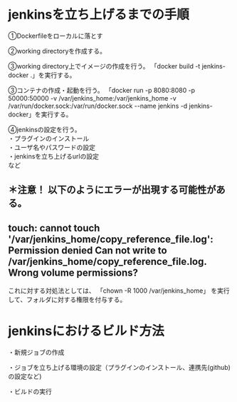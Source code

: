 # jenkinsを立ち上げるまでの手順

➀Dockerfileをローカルに落とす

➁working directoryを作成する。

➂working directory上でイメージの作成を行う。
「docker build -t jenkins-docker .」を実行する。

➂コンテナの作成・起動を行う。
「docker run -p 8080:8080 -p 50000:50000 -v /var/jenkins_home:/var/jenkins_home -v /var/run/docker.sock:/var/run/docker.sock --name jenkins -d jenkins-docker」を実行する。

➃jenkinsの設定を行う。\
・プラグインのインストール \
・ユーザ名やパスワードの設定 \
・jenkinsを立ち上げるurlの設定 \
など

＊注意！
以下のようにエラーが出現する可能性がある。
----
touch: cannot touch '/var/jenkins_home/copy_reference_file.log': Permission denied
Can not write to /var/jenkins_home/copy_reference_file.log. Wrong volume permissions?
----
これに対する対処法としては、
「chown -R 1000 /var/jenkins_home」
を実行して、フォルダに対する権限を付与する。

# jenkinsにおけるビルド方法

・新規ジョブの作成

・ジョブを立ち上げる環境の設定（プラグインのインストール、連携先(github)の設定など)

・ビルドの実行
